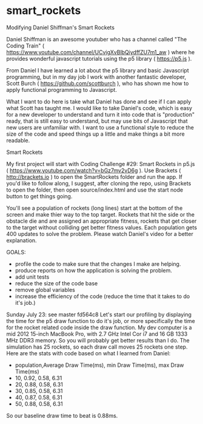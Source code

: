 # smart_rockets
Modifying Daniel Shiffman's Smart Rockets

Daniel Shiffman is an awesome youtuber who has a channel called "The Coding Train"  ( https://www.youtube.com/channel/UCvjgXvBlbQiydffZU7m1_aw ) where he provides wonderful javascript tutorials using the p5 library ( https://p5.js ).

From Daniel I have learned a lot about the p5 library and basic Javascript programming, but in my day job I work with another fantastic developer, Scott Burch ( https://github.com/scottburch ), who has shown me how to apply functional programming to Javascript. 

What I want to do here is take what Daniel has done and see if I can apply what Scott has taught me. I would like to take Daniel's code, which is easy for a new developer to understand and turn it into code that is "production" ready, that is still easy to understand, but may use bits of Javascript that new users are unfamiliar with. I want to use a functional style to reduce the size of the code and speed things up a little and make things a bit more readable.


Smart Rockets

My first project will start with Coding Challenge #29: Smart Rockets in p5.js ( https://www.youtube.com/watch?v=bGz7mv2vD6g ). Use Brackets ( http://brackets.io ) to open the SmartRockets folder and run the app. If you'd like to follow along, I suggest, after cloning the repo, using Brackets to open the folder, then open source/index.html and use the start node button to get things going.

You'll see a population of rockets (long lines) start at the bottom of the screen and make thier way to the top target. Rockets that hit the side or the obstacle die and are assigned an appropriate fitness, rockets that get closer to the target without colliding get better fitness values. Each population gets 400 updates to solve the problem. Please watch Daniel's video for a better explanation.


GOALS:
- profile the code to make sure that the changes I make are helping.
- produce reports on how the application is solving the problem.
- add unit tests
- reduce the size of the code base
- remove global variables
- increase the efficiency of the code (reduce the time that it takes to do it's job.)

Sunday July 23: see master fd564c8
Let's start our profiling by displaying the time for the p5 draw function to do it's job, or more specifically the time for the rocket related code inside the draw function. My dev computer is a mid 2012 15-inch MacBook Pro, with 2.7 GHz Intel Cor i7 and 16 GB 1333 MHz DDR3 memory. So you will probably get better results than I do. The simulation has 25 rockets, so each draw call moves 25 rockets one step. Here are the stats with code based on what I learned from Daniel:

- population,Average Draw Time(ms), min Draw Time(ms), max Draw Time(ms)
-  10, 0.92, 0.58, 6.31
-  20, 0.88, 0.58, 6.31
-  30, 0.85, 0.58, 6.31
-  40, 0.87, 0.58, 6.31
-  50, 0.88, 0.58, 6.31

So our baseline draw time to beat is 0.88ms.
